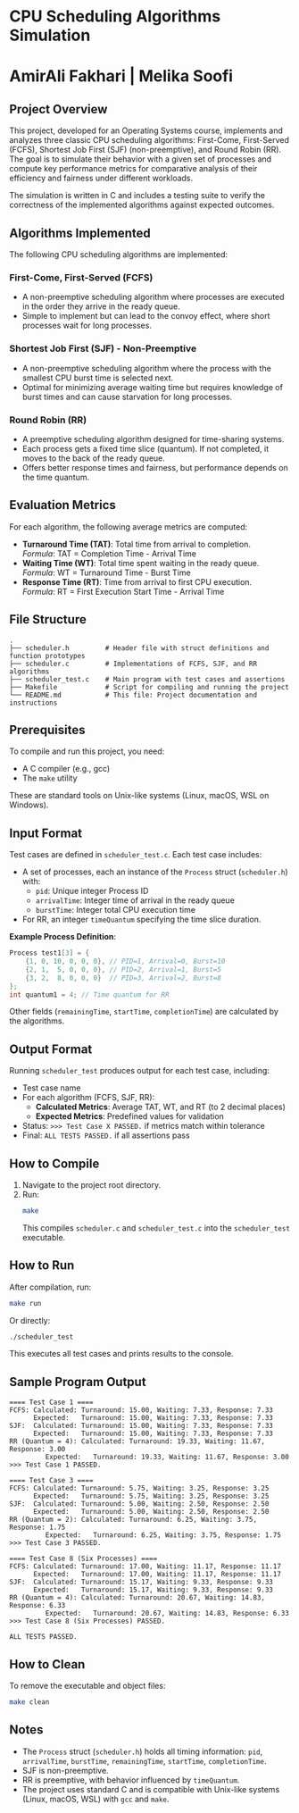 # CPU Scheduling Algorithms Simulation
# AmirAli Fakhari | Melika Soofi
## Project Overview
This project, developed for an Operating Systems course, implements and analyzes three classic CPU scheduling algorithms: First-Come, First-Served (FCFS), Shortest Job First (SJF) (non-preemptive), and Round Robin (RR). The goal is to simulate their behavior with a given set of processes and compute key performance metrics for comparative analysis of their efficiency and fairness under different workloads.

The simulation is written in C and includes a testing suite to verify the correctness of the implemented algorithms against expected outcomes.

## Algorithms Implemented
The following CPU scheduling algorithms are implemented:

### First-Come, First-Served (FCFS)
- A non-preemptive scheduling algorithm where processes are executed in the order they arrive in the ready queue.
- Simple to implement but can lead to the convoy effect, where short processes wait for long processes.

### Shortest Job First (SJF) - Non-Preemptive
- A non-preemptive scheduling algorithm where the process with the smallest CPU burst time is selected next.
- Optimal for minimizing average waiting time but requires knowledge of burst times and can cause starvation for long processes.

### Round Robin (RR)
- A preemptive scheduling algorithm designed for time-sharing systems.
- Each process gets a fixed time slice (quantum). If not completed, it moves to the back of the ready queue.
- Offers better response times and fairness, but performance depends on the time quantum.

## Evaluation Metrics
For each algorithm, the following average metrics are computed:
- **Turnaround Time (TAT)**: Total time from arrival to completion.  
  *Formula*: TAT = Completion Time - Arrival Time
- **Waiting Time (WT)**: Total time spent waiting in the ready queue.  
  *Formula*: WT = Turnaround Time - Burst Time
- **Response Time (RT)**: Time from arrival to first CPU execution.  
  *Formula*: RT = First Execution Start Time - Arrival Time

## File Structure
```
.
├── scheduler.h         # Header file with struct definitions and function prototypes
├── scheduler.c         # Implementations of FCFS, SJF, and RR algorithms
├── scheduler_test.c    # Main program with test cases and assertions
├── Makefile            # Script for compiling and running the project
└── README.md           # This file: Project documentation and instructions
```

## Prerequisites
To compile and run this project, you need:
- A C compiler (e.g., gcc)
- The `make` utility

These are standard tools on Unix-like systems (Linux, macOS, WSL on Windows).

## Input Format
Test cases are defined in `scheduler_test.c`. Each test case includes:
- A set of processes, each an instance of the `Process` struct (`scheduler.h`) with:
  - `pid`: Unique integer Process ID
  - `arrivalTime`: Integer time of arrival in the ready queue
  - `burstTime`: Integer total CPU execution time
- For RR, an integer `timeQuantum` specifying the time slice duration.

**Example Process Definition**:
```c
Process test1[3] = {
    {1, 0, 10, 0, 0, 0}, // PID=1, Arrival=0, Burst=10
    {2, 1,  5, 0, 0, 0}, // PID=2, Arrival=1, Burst=5
    {3, 2,  8, 0, 0, 0}  // PID=3, Arrival=2, Burst=8
};
int quantum1 = 4; // Time quantum for RR
```

Other fields (`remainingTime`, `startTime`, `completionTime`) are calculated by the algorithms.

## Output Format
Running `scheduler_test` produces output for each test case, including:
- Test case name
- For each algorithm (FCFS, SJF, RR):
  - **Calculated Metrics**: Average TAT, WT, and RT (to 2 decimal places)
  - **Expected Metrics**: Predefined values for validation
- Status: `>>> Test Case X PASSED.` if metrics match within tolerance
- Final: `ALL TESTS PASSED.` if all assertions pass

## How to Compile
1. Navigate to the project root directory.
2. Run:
   ```bash
   make
   ```
   This compiles `scheduler.c` and `scheduler_test.c` into the `scheduler_test` executable.

## How to Run
After compilation, run:
```bash
make run
```
Or directly:
```bash
./scheduler_test
```
This executes all test cases and prints results to the console.

## Sample Program Output
```
==== Test Case 1 ====
FCFS: Calculated: Turnaround: 15.00, Waiting: 7.33, Response: 7.33
      Expected:   Turnaround: 15.00, Waiting: 7.33, Response: 7.33
SJF:  Calculated: Turnaround: 15.00, Waiting: 7.33, Response: 7.33
      Expected:   Turnaround: 15.00, Waiting: 7.33, Response: 7.33
RR (Quantum = 4): Calculated: Turnaround: 19.33, Waiting: 11.67, Response: 3.00
         Expected:   Turnaround: 19.33, Waiting: 11.67, Response: 3.00
>>> Test Case 1 PASSED.

==== Test Case 3 ====
FCFS: Calculated: Turnaround: 5.75, Waiting: 3.25, Response: 3.25
      Expected:   Turnaround: 5.75, Waiting: 3.25, Response: 3.25
SJF:  Calculated: Turnaround: 5.00, Waiting: 2.50, Response: 2.50
      Expected:   Turnaround: 5.00, Waiting: 2.50, Response: 2.50
RR (Quantum = 2): Calculated: Turnaround: 6.25, Waiting: 3.75, Response: 1.75
         Expected:   Turnaround: 6.25, Waiting: 3.75, Response: 1.75
>>> Test Case 3 PASSED.

==== Test Case 8 (Six Processes) ====
FCFS: Calculated: Turnaround: 17.00, Waiting: 11.17, Response: 11.17
      Expected:   Turnaround: 17.00, Waiting: 11.17, Response: 11.17
SJF:  Calculated: Turnaround: 15.17, Waiting: 9.33, Response: 9.33
      Expected:   Turnaround: 15.17, Waiting: 9.33, Response: 9.33
RR (Quantum = 4): Calculated: Turnaround: 20.67, Waiting: 14.83, Response: 6.33
         Expected:   Turnaround: 20.67, Waiting: 14.83, Response: 6.33
>>> Test Case 8 (Six Processes) PASSED.

ALL TESTS PASSED.
```

## How to Clean
To remove the executable and object files:
```bash
make clean
```

## Notes
- The `Process` struct (`scheduler.h`) holds all timing information: `pid`, `arrivalTime`, `burstTime`, `remainingTime`, `startTime`, `completionTime`.
- SJF is non-preemptive.
- RR is preemptive, with behavior influenced by `timeQuantum`.
- The project uses standard C and is compatible with Unix-like systems (Linux, macOS, WSL) with `gcc` and `make`.